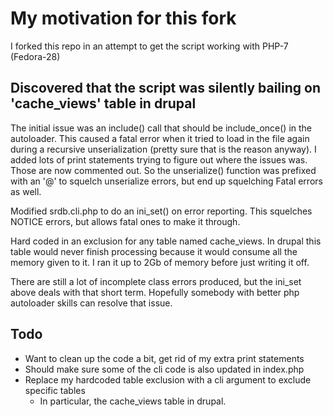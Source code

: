 # My motivation for this fork
I forked this repo in an attempt to get the script working with PHP-7 (Fedora-28)

## Discovered that the script was silently bailing on 'cache_views' table in drupal
The initial issue was an include() call that should be include_once() in the autoloader.
This caused a fatal error when it tried to load in the file again during a recursive unserialization (pretty sure that is the reason anyway).  I added lots of print statements trying to figure out where the issues was.  Those are now commented out.  So the unserialize() function was prefixed with an '@' to squelch unserialize errors, but end up squelching Fatal errors as well.

Modified srdb.cli.php to do an ini_set() on error reporting.  This squelches NOTICE errors, but allows fatal ones to make it through.

Hard coded in an exclusion for any table named cache_views.  In drupal this table would never finish processing because it would consume all the memory given to it. I ran it up to 2Gb of memory before just writing it off.

There are still a lot of incomplete class errors produced, but the ini_set above deals with that short term.  Hopefully somebody with better php autoloader skills can resolve that issue.

## Todo
* Want to clean up the code a bit, get rid of my extra print statements
* Should make sure some of the cli code is also updated in index.php
* Replace my hardcoded table exclusion with a cli argument to exclude specific tables
  * In particular, the cache_views table in drupal.
